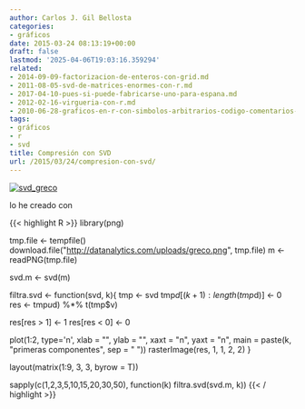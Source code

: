 ```yaml
---
author: Carlos J. Gil Bellosta
categories:
- gráficos
date: 2015-03-24 08:13:19+00:00
draft: false
lastmod: '2025-04-06T19:03:16.359294'
related:
- 2014-09-09-factorizacion-de-enteros-con-grid.md
- 2011-08-05-svd-de-matrices-enormes-con-r.md
- 2017-04-10-pues-si-puede-fabricarse-uno-para-espana.md
- 2012-02-16-virgueria-con-r.md
- 2010-06-28-graficos-en-r-con-simbolos-arbitrarios-codigo-comentarios-y-fin.md
tags:
- gráficos
- r
- svd
title: Compresión con SVD
url: /2015/03/24/compresion-con-svd/
---
```


[![svd_greco](/wp-uploads/2015/03/svd_greco.png#center)
](/wp-uploads/2015/03/svd_greco.png#center)

lo he creado con

{{< highlight R >}}
library(png)

tmp.file <- tempfile()
download.file("http://datanalytics.com/uploads/greco.png", tmp.file)
m <- readPNG(tmp.file)

svd.m <- svd(m)

filtra.svd <- function(svd, k){
  tmp <- svd
  tmp$d[(k+1):length(tmp$d)] <- 0
  res <- tmp$u %*% diag(tmp$d) %*% t(tmp$v)

  res[res > 1] <- 1
  res[res < 0] <- 0

  plot(1:2, type='n', xlab = "",
        ylab = "", xaxt = "n", yaxt = "n",
        main = paste(k, "primeras componentes", sep = " "))
  rasterImage(res, 1, 1, 2, 2)
}

layout(matrix(1:9, 3, 3, byrow = T))

sapply(c(1,2,3,5,10,15,20,30,50),
        function(k) filtra.svd(svd.m, k))
{{< / highlight >}}